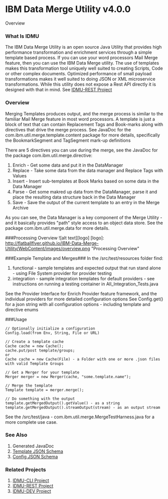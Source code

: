 # IBM Data Merge Utility v4.0.0

Overview

### What Is IDMU
The IBM Data Merge Utility is an open source Java Utility that provides high performance transformation and enrichment services through a simple template based process. If you can use your word processors Mail Merge feature, then you can use the IBM Data Merge utility. The use of templates makes this transformation tool uniquely well suited to creating Scripts, Code or other complex documents. Optimized performance of small payload transformations makes it well suited to doing JSON or XML microservice transformations. While this utility does not expose a Rest API directly it is designed with that in mind. See [IDMU-REST Project](https://github.com/FlatBallFlyer/IBM-Data-Merge-Utility-REST)  

### Overview
Merging Templates produces output, and the merge process is similar to the familiar Mail Merge feature in most word processors. 
A template is just a block of text that can contain Replacement Tags and Book-marks along with directives that drive the merge process.
See JavaDoc for the com.ibm.util.merge.template.content package for more details, specifically the BookmarkSegment and TagSegment mark-up definitions

There are 5 directives you can use during the merge, see the JavaDoc for the package com.ibm.util.merge.directive:
1. Enrich - Get some data and put it in the DataManager
1. Replace - Take some data from the data manager and Replace Tags with Values
1. Insert - Insert sub-templates at Book Marks based on some data in the Data Manager
1. Parse - Get some makred up data from the DataManager, parse it and place the resulting data structure back in the Data Manager
1. Save - Save the output of the current template to an entry in the Merge Archive
	
As you can see, the Data Manager is a key component of the Merge Utility - and it basically provides "path" style access to an object data store. See the package com.ibm.util.merge.data for more details.

###Processing Overview
![alt text][logo]
[logo]: http://flatballflyer.github.io/IBM-Data-Merge-Utility/WebContent/images/overview.png "Processing Overview" 

###Example Template and Merges###
In the /src/test/resources folder find:
1. functional - sample templates and expected output that run stand alone - using File System provider for provider testing
1. integration - sample integration templates for default providers - see instructions on running a testing container in All_Integration_Tests.java

See the Provider Interface for Enrich Provider feature framework, and the individual providers for more detailed configuration options
See Config.get() for a json string with all configuration options - including template and directive enums

###Usage
```
// Optionally initialize a configuration
Config.load(from Env, String, File or URL)
	
// Create a template cache
Cache cache = new Cache();
cache.put/post template/groups;
or
Cache cache = new Cache(File) - a Folder with one or more .json files with valid Template Groups

// Get a Merger for your template
Merger merger = new Merger(cache, "some.template.name");
	  
// Merge the template 
Template template = merger.merge();
 
// Do something with the output
template.getMergedOutput().getValue() - as a string
template.getMergedOutput().streamOutput(stream) - as an output stream
```

See the /src/test/java - com.ibm.util.merge.MergeTestHarness.java for a more complete use case.

### See Also
1. Generated JavaDoc
1. [Template JSON Schema](http://flatballflyer.github.io/IBM-Data-Merge-Utility/schema.template.json)
1. [Config JSON Schema](http://flatballflyer.github.io/IBM-Data-Merge-Utility/schema.config.json)

### Related Projects
1. [IDMU-CLI Project](https://github.com/FlatBallFlyer/IBM-Data-Merge-Utility-CLI)
1. [IDMU-REST Project](https://github.com/FlatBallFlyer/IBM-Data-Merge-Utility-REST)
1. [IDMU-DEV Project](https://github.com/FlatBallFlyer/IBM-Data-Merge-Utility-DEV)
  
